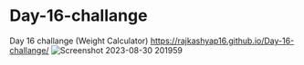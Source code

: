 # Day-16-challange
Day 16 challange (Weight Calculator) https://rajkashyap16.github.io/Day-16-challange/
![Screenshot 2023-08-30 201959](https://github.com/rajkashyap16/Day-16-challange/assets/78655730/042091b8-44a1-44c6-90c5-66719bd3da6c)
